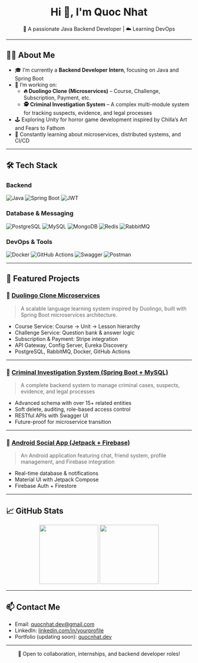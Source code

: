 <h1 align="center">Hi 👋, I'm Quoc Nhat</h1>
<p align="center">
  🚀 A passionate Java Backend Developer | ☁️ Learning DevOps
</p>

---

## 👨‍💻 About Me

- 🎓 I’m currently a **Backend Developer Intern**, focusing on Java and Spring Boot
- 🔭 I’m working on:
  - **🔥 Duolingo Clone (Microservices)** – Course, Challenge, Subscription, Payment, etc.
  - **🕵 Criminal Investigation System** – A complex multi-module system for tracking suspects, evidence, and legal processes
- 🕹️ Exploring Unity for horror game development inspired by Chilla’s Art and Fears to Fathom
- 🧠 Constantly learning about microservices, distributed systems, and CI/CD

---

## 🛠️ Tech Stack

### Backend
![Java](https://img.shields.io/badge/Java-ED8B00?style=flat&logo=java&logoColor=white)
![Spring Boot](https://img.shields.io/badge/Spring_Boot-6DB33F?style=flat&logo=spring-boot&logoColor=white)
![JWT](https://img.shields.io/badge/JWT-black?style=flat&logo=JSON%20web%20tokens)

### Database & Messaging
![PostgreSQL](https://img.shields.io/badge/PostgreSQL-316192?style=flat&logo=postgresql&logoColor=white)
![MySQL](https://img.shields.io/badge/MySQL-005C84?style=flat&logo=mysql&logoColor=white)
![MongoDB](https://img.shields.io/badge/MongoDB-4EA94B?style=flat&logo=mongodb&logoColor=white)
![Redis](https://img.shields.io/badge/Redis-DC382D?style=flat&logo=redis&logoColor=white)
![RabbitMQ](https://img.shields.io/badge/RabbitMQ-FF6600?style=flat&logo=rabbitmq&logoColor=white)

### DevOps & Tools
![Docker](https://img.shields.io/badge/Docker-2496ED?style=flat&logo=docker&logoColor=white)
![GitHub Actions](https://img.shields.io/badge/GitHub_Actions-2088FF?style=flat&logo=github-actions&logoColor=white)
![Swagger](https://img.shields.io/badge/Swagger-85EA2D?style=flat&logo=swagger&logoColor=black)
![Postman](https://img.shields.io/badge/Postman-FF6C37?style=flat&logo=postman&logoColor=white)

---

## 📌 Featured Projects

### 🔗 [Duolingo Clone Microservices](https://github.com/quocnhat02/duolingo-clone-microservices)
> A scalable language learning system inspired by Duolingo, built with Spring Boot microservices architecture.

- Course Service: Course → Unit → Lesson hierarchy  
- Challenge Service: Question bank & answer logic  
- Subscription & Payment: Stripe integration  
- API Gateway, Config Server, Eureka Discovery  
- PostgreSQL, RabbitMQ, Docker, GitHub Actions

---

### 🔗 [Criminal Investigation System (Spring Boot + MySQL)](https://github.com/quocnhat02/project_final_crime_backend)
> A complete backend system to manage criminal cases, suspects, evidence, and legal processes

- Advanced schema with over 15+ related entities
- Soft delete, auditing, role-based access control
- RESTful APIs with Swagger UI
- Future-proof for microservice transition

---

### 🔗 [Android Social App (Jetpack + Firebase)](https://github.com/quocnhat02/project-android)
> An Android application featuring chat, friend system, profile management, and Firebase integration

- Real-time database & notifications
- Material UI with Jetpack Compose
- Firebase Auth + Firestore

---

## 📈 GitHub Stats

<p align="center">
  <img src="https://github-readme-stats.vercel.app/api?username=quocnhat02&show_icons=true&theme=github_dark" height="160">
  <img src="https://github-readme-stats.vercel.app/api/top-langs/?username=quocnhat02&layout=compact&theme=github_dark" height="160">
</p>

---

## 📫 Contact Me

- Email: quocnhat.dev@gmail.com  
- LinkedIn: [linkedin.com/in/yourprofile](https://linkedin.com/in/yourprofile)  
- Portfolio (updating soon): [quocnhat.dev](https://quocnhat.dev)

---

<p align="center">💬 Open to collaboration, internships, and backend developer roles!</p>
